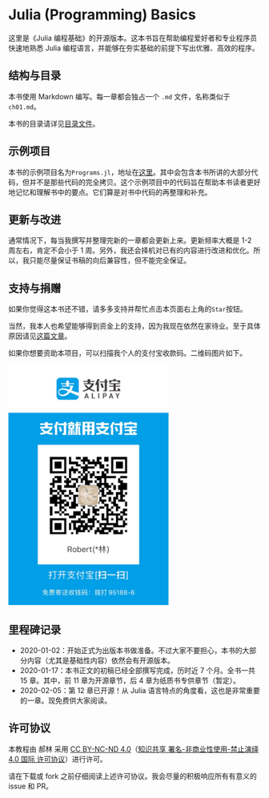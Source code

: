 # Julia (Programming) Basics

这里是《Julia 编程基础》的开源版本。这本书旨在帮助编程爱好者和专业程序员快速地熟悉 Julia 编程语言，并能够在夯实基础的前提下写出优雅、高效的程序。

## 结构与目录

本书使用 Markdown 编写。每一章都会独占一个 `.md` 文件，名称类似于`ch01.md`。

本书的目录请详见[目录文件](book/CATALOG.md)。

## 示例项目

本书的示例项目名为`Programs.jl`，地址在[这里](https://github.com/hyper0x/Programs.jl)。其中会包含本书所讲的大部分代码，但并不是那些代码的完全拷贝。这个示例项目中的代码旨在帮助本书读者更好地记忆和理解书中的要点。它们算是对书中代码的再整理和补充。

## 更新与改进

通常情况下，每当我撰写并整理完新的一章都会更新上来。更新频率大概是 1-2 周左右，肯定不会小于 1 周。另外，我还会择机对已有的内容进行改进和优化。所以，我只能尽量保证书稿的向后兼容性，但不能完全保证。

## 支持与捐赠

如果你觉得这本书还不错，请多多支持并帮忙点击本页面右上角的`Star`按钮。

当然，我本人也希望能够得到资金上的支持，因为我现在依然在家待业。至于具体原因请见[这篇文章](https://mp.weixin.qq.com/s?__biz=MzI3MDQzMzQ4MQ==&mid=2247483656&idx=1&sn=87a150fbdeb372af7a8df175775d6b71&chksm=ead06caedda7e5b80b68dce6f11f53e94a28700f21a70b0e2468f98f8b3bf7c2669ac116d829)。

如果你想要资助本项目，可以扫描我个人的支付宝收款码。二维码图片如下。

<img width="320px" height="480px" src="Alipay_qrcode.jpg"/>

## 里程碑记录

- 2020-01-02：开始正式为出版本书做准备。不过大家不要担心，本书的大部分内容（尤其是基础性内容）依然会有开源版本。
- 2020-01-17：本书正文的初稿已经全部撰写完成，历时近 7 个月。全书一共 15 章。其中，前 11 章为开源章节，后 4 章为纸质书专供章节（暂定）。
- 2020-02-05：第 12 章已开源！从 Julia 语言特点的角度看，这也是非常重要的一章。现免费供大家阅读。

## 许可协议

本教程由 郝林 采用 [CC BY-NC-ND 4.0](https://creativecommons.org/licenses/by-nc-nd/4.0/)（[知识共享 署名-非商业性使用-禁止演绎 4.0 国际 许可协议](https://creativecommons.org/licenses/by-nc-nd/4.0/deed.zh)）进行许可。

请在下载或 fork 之前仔细阅读上述许可协议。我会尽量的积极响应所有有意义的 issue 和 PR。
